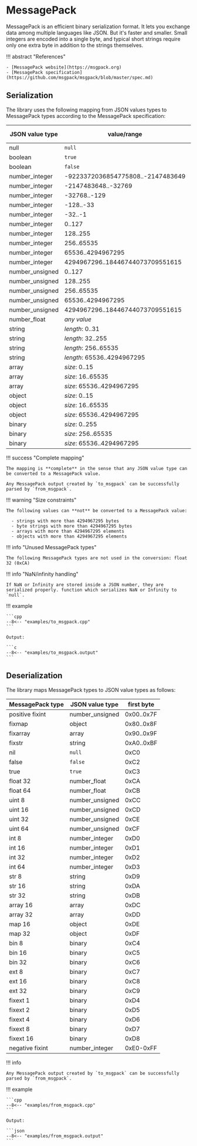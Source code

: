 # MessagePack

MessagePack is an efficient binary serialization format. It lets you exchange data among multiple languages like JSON. But it's faster and smaller. Small integers are encoded into a single byte, and typical short strings require only one extra byte in addition to the strings themselves.

!!! abstract "References"

	- [MessagePack website](https://msgpack.org)
	- [MessagePack specification](https://github.com/msgpack/msgpack/blob/master/spec.md)

## Serialization

The library uses the following mapping from JSON values types to MessagePack types according to the MessagePack specification:

JSON value type | value/range                       | MessagePack type | first byte
--------------- | --------------------------------- | ---------------- | ----------
null            | `null`                            | nil              | 0xC0
boolean         | `true`                            | true             | 0xC3
boolean         | `false`                           | false            | 0xC2
number_integer  | -9223372036854775808..-2147483649 | int64            | 0xD3
number_integer  | -2147483648..-32769               | int32            | 0xD2
number_integer  | -32768..-129                      | int16            | 0xD1
number_integer  | -128..-33                         | int8             | 0xD0
number_integer  | -32..-1                           | negative fixint  | 0xE0..0xFF
number_integer  | 0..127                            | positive fixint  | 0x00..0x7F
number_integer  | 128..255                          | uint 8           | 0xCC
number_integer  | 256..65535                        | uint 16          | 0xCD
number_integer  | 65536..4294967295                 | uint 32          | 0xCE
number_integer  | 4294967296..18446744073709551615  | uint 64          | 0xCF
number_unsigned | 0..127                            | positive fixint  | 0x00..0x7F
number_unsigned | 128..255                          | uint 8           | 0xCC
number_unsigned | 256..65535                        | uint 16          | 0xCD
number_unsigned | 65536..4294967295                 | uint 32          | 0xCE
number_unsigned | 4294967296..18446744073709551615  | uint 64          | 0xCF
number_float    | *any value*                       | float 64         | 0xCB
string          | *length*: 0..31                   | fixstr           | 0xA0..0xBF
string          | *length*: 32..255                 | str 8            | 0xD9
string          | *length*: 256..65535              | str 16           | 0xDA
string          | *length*: 65536..4294967295       | str 32           | 0xDB
array           | *size*: 0..15                     | fixarray         | 0x90..0x9F
array           | *size*: 16..65535                 | array 16         | 0xDC
array           | *size*: 65536..4294967295         | array 32         | 0xDD
object          | *size*: 0..15                     | fix map          | 0x80..0x8F
object          | *size*: 16..65535                 | map 16           | 0xDE
object          | *size*: 65536..4294967295         | map 32           | 0xDF
binary          | *size*: 0..255                    | bin 8            | 0xC4
binary          | *size*: 256..65535                | bin 16           | 0xC5
binary          | *size*: 65536..4294967295         | bin 32           | 0xC6

!!! success "Complete mapping"

	The mapping is **complete** in the sense that any JSON value type can be converted to a MessagePack value.

	Any MessagePack output created by `to_msgpack` can be successfully parsed by `from_msgpack`.

!!! warning "Size constraints"

	The following values can **not** be converted to a MessagePack value:

	  - strings with more than 4294967295 bytes
	  - byte strings with more than 4294967295 bytes
	  - arrays with more than 4294967295 elements
	  - objects with more than 4294967295 elements

!!! info "Unused MessagePack types"

	The following MessagePack types are not used in the conversion: float 32 (0xCA)

!!! info "NaN/infinity handling"

	If NaN or Infinity are stored inside a JSON number, they are serialized properly. function which serializes NaN or Infinity to `null`.

!!! example

    ```cpp
    --8<-- "examples/to_msgpack.cpp"
    ```
    
    Output:

    ```c
    --8<-- "examples/to_msgpack.output"
    ```

## Deserialization

The library maps MessagePack types to JSON value types as follows:

MessagePack type | JSON value type | first byte
---------------- | --------------- | ----------
positive fixint  | number_unsigned | 0x00..0x7F
fixmap           | object          | 0x80..0x8F
fixarray         | array           | 0x90..0x9F
fixstr           | string          | 0xA0..0xBF
nil              | `null`          | 0xC0
false            | `false`         | 0xC2
true             | `true`          | 0xC3
float 32         | number_float    | 0xCA
float 64         | number_float    | 0xCB
uint 8           | number_unsigned | 0xCC
uint 16          | number_unsigned | 0xCD
uint 32          | number_unsigned | 0xCE
uint 64          | number_unsigned | 0xCF
int 8            | number_integer  | 0xD0
int 16           | number_integer  | 0xD1
int 32           | number_integer  | 0xD2
int 64           | number_integer  | 0xD3
str 8            | string          | 0xD9
str 16           | string          | 0xDA
str 32           | string          | 0xDB
array 16         | array           | 0xDC
array 32         | array           | 0xDD
map 16           | object          | 0xDE
map 32           | object          | 0xDF
bin 8            | binary          | 0xC4
bin 16           | binary          | 0xC5
bin 32           | binary          | 0xC6
ext 8            | binary          | 0xC7
ext 16           | binary          | 0xC8
ext 32           | binary          | 0xC9
fixext 1         | binary          | 0xD4
fixext 2         | binary          | 0xD5
fixext 4         | binary          | 0xD6
fixext 8         | binary          | 0xD7
fixext 16        | binary          | 0xD8
negative fixint  | number_integer  | 0xE0-0xFF

!!! info

	Any MessagePack output created by `to_msgpack` can be successfully parsed by `from_msgpack`.


!!! example

    ```cpp
    --8<-- "examples/from_msgpack.cpp"
    ```

    Output:

    ```json
    --8<-- "examples/from_msgpack.output"
    ```
